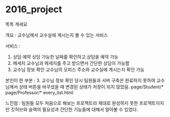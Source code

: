 # 2016_project
똑똑 계세요

개요 :
교수님께서 교수실에 계시는지 볼 수 있는 서비스

서비스 :
1. 상담 예약
상담 가능한 날짜를 확인하고 상담을 예약 가능
2. 메세지
교수님과 메세지를 주고 받으면서 간단한 상담이 가능함
3. 교수님 정보 확인
교수님의 오피스 주소와 교수실에 계시는지 확인 가능

본인이 한 부분 :
3. 교수님 정보 확인
당시 팀원들과 서버 구축은 완료하지 못하여 교수님께서 상태 버튼을 바꾸셨을 때 변경된 상태가 저장이 되지 않았음.
 page/Student/*
 page/Professor/*
 every_list.html

느낀점 :
팀원들 모두 처음으로 해보는 프로젝트라 제대로 완성하지 못한 프로젝트이지만 깃허브와 슬랙의 필요성과 간단한 기능들에 대해서 알아볼 수 있었다.